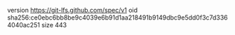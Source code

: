 version https://git-lfs.github.com/spec/v1
oid sha256:ce0ebc6bb8be9c4039e6b91d1aa218491b9149dbc9e5dd0f3c7d3364040ac251
size 443
